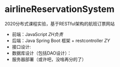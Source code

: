 # airlineReservationSystem
2020分布式课程实验，基于RESTful架构的航班订票网站
- 前端：JavaScript *ZH负责*
- 后端：Java Spring Boot 框架 + restcontroller *ZY* 
- 接口设计:
- 数据库设计（包括DAO设计）： 
- 服务器部署（或许吧，没啥再分的了）
